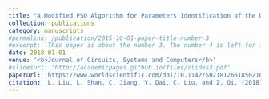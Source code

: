 ```yaml
---
title: "A Modified PSO Algorithm for Parameters Identification of the Double-Dispersion Cole Model"
collection: publications
category: manuscripts
#permalink: /publication/2015-10-01-paper-title-number-3
#excerpt: 'This paper is about the number 3. The number 4 is left for future work.'
date: 2018-01-01
venue: '<b>Journal of Circuits, Systems and Computers</b>'
#slidesurl: 'http://academicpages.github.io/files/slides3.pdf'
paperurl: 'https://www.worldscientific.com/doi/10.1142/S0218126618502109?srsltid=AfmBOoo2_Di0DZwc7KAOmBPyvyLl-z6V1kpu6MOceEAdzW-HoNo-ZSI7'
citation: 'L. Liu, L. Shan, C. Jiang, Y. Dai, C. Liu, and Z. Qi. (2018). &quot;A Modified PSO Algorithm for Parameters Identification of the Double-Dispersion Cole Model.&quot; <i>Journal of Circuits, Systems and Computers</i>. 50(4). pp 1669-1682.'
---
```

